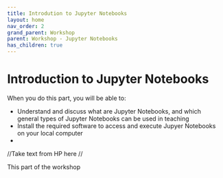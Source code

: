 ```yaml
---
title: Introdution to Jupyter Notebooks
layout: home
nav_order: 2
grand_parent: Workshop
parent: Workshop - Jupyter Notebooks
has_children: true
---
```


# Introduction to Jupyter Notebooks

When you do this part, you will be able to:
- Understand and discuss what are Jupyter Notebooks, and which general types of Jupyter Notebooks can be used in teaching
- Install the required software to access and execute Jupyer Notebooks on your local computer
- 

//Take text from HP here //

This part of the workshop 